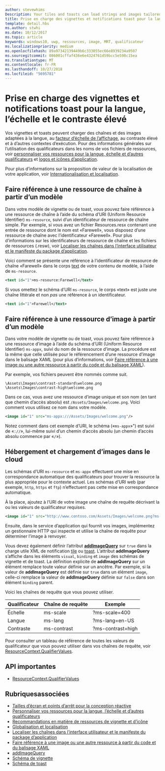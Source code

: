 ```yaml
---
author: stevewhims
Description: Your tiles and toasts can load strings and images tailored for display language, display scale factor, high contrast, and other runtime contexts.
title: Prise en charge des vignettes et notifications toast pour la langue, l’échelle et le contraste élevé
template: detail.hbs
ms.author: stwhi
ms.date: 10/12/2017
ms.topic: article
keywords: windows10, uwp, ressources, image, MRT, qualificateur
ms.localizationpriority: medium
ms.openlocfilehash: 89a97342139449b6c333055ec66e8939234a9507
ms.sourcegitcommit: 086001cffaf436e6e4324761d59bcc5e598c15ea
ms.translationtype: MT
ms.contentlocale: fr-FR
ms.lasthandoff: 10/27/2018
ms.locfileid: "5695781"
---
```

# <a name="tile-and-toast-notification-support-for-language-scale-and-high-contrast"></a>Prise en charge des vignettes et notifications toast pour la langue, l’échelle et le contraste élevé

Vos vignettes et toasts peuvent charger des chaînes et des images adaptées à la langue, au [facteur d’échelle de l’affichage](../../layout/screen-sizes-and-breakpoints-for-responsive-design.md), au contraste élevé et à d’autres contextes d’exécution. Pour des informations générales sur l’utilisation des qualificateurs dans les noms de vos fichiers de ressources, voir [personnaliser vos ressources pour la langue, échelle et d’autres qualificateurs](../../../app-resources/tailor-resources-lang-scale-contrast.md) et [logos et icônes d’application](/windows/uwp/design/style/app-icons-and-logos).

Pour plus d’informations sur la proposition de valeur de la localisation de votre application, voir [Internationalisation et localisation](../../globalizing/globalizing-portal.md).

## <a name="refer-to-a-string-resource-from-a-template"></a>Faire référence à une ressource de chaîne à partir d’un modèle

Dans votre modèle de vignette ou de toast, vous pouvez faire référence à une ressource de chaîne à l’aide du schéma d’URI (Uniform Resource Identifier) `ms-resource`, suivi d’un identificateur de ressource de chaîne simple. Par exemple, si vous avez un fichier Resources.resx contenant une entrée de ressource dont le nom est «Farewell», vous disposez d’une ressource de chaîne avec l’identificateur «Farewell». Pour plus d’informations sur les identificateurs de ressource de chaîne et les fichiers de ressources (.resw), voir [Localiser les chaînes dans l’interface utilisateur et le manifeste du package d’application](../../../app-resources/localize-strings-ui-manifest.md).

Voici comment se présente une référence à l’identificateur de ressource de chaîne «Farewell» dans le corps [text](/uwp/schemas/tiles/tilesschema/element-text?branch=live) de votre contenu de modèle, à l’aide de `ms-resource`.

```xml
<text id="1">ms-resource:Farewell</text>
```

Si vous omettez le schéma d’URI `ms-resource`, le corps «text» est juste une chaîne littérale et non *pas* une référence à un identificateur.

```xml
<text id="1">Farewell</text>
```

## <a name="refer-to-an-image-resource-from-a-template"></a>Faire référence à une ressource d’image à partir d’un modèle

Dans votre modèle de vignette ou de toast, vous pouvez faire référence à une ressource d’image à l’aide du schéma d’URI (Uniform Resource Identifier) `ms-appx`, suivi du nom de la ressource d’image. La procédure est la même que celle utilisée pour le référencement d’une ressource d’image dans le balisage XAML (pour plus d’informations, voir [Faire référence à une image ou une autre ressource à partir du code et du balisage XAML](../../../app-resources/images-tailored-for-scale-theme-contrast.md#reference-an-image-or-other-asset-from-xaml-markup-and-code)).

Par exemple, vos fichiers peuvent être nommés comme suit.

```
\Assets\Images\contrast-standard\welcome.png
\Assets\Images\contrast-high\welcome.png
```

Dans ce cas, vous avez une ressource d’image unique et son nom (en tant que chemin d’accès absolu) est `/Assets/Images/welcome.png`. Voici comment vous utilisez ce nom dans votre modèle.

```xml
<image id="1" src="ms-appx:///Assets/Images/welcome.png"/>
```

Notez comment dans cet exemple d’URI, le schéma («`ms-appx`»") est suivi de «`://`», lui-même suivi d’un chemin d’accès absolu (un chemin d’accès absolu commence par «`/`»).

## <a name="hosting-and-loading-images-in-the-cloud"></a>Hébergement et chargement d’images dans le cloud

Les schémas d’URI `ms-resource` et `ms-appx` effectuent une mise en correspondance automatique des qualificateurs pour trouver la ressource la plus appropriée pour le contexte actuel. Les schémas d’URI web (par exemple, `http`, `https` et `ftp`) n’effectuent pas cette mise en correspondance automatique.

À la place, ajoutez à l’URI de votre image une chaîne de requête décrivant la ou les valeurs de qualificateur requises.

```xml
<image id="1" src="http://www.contoso.com/Assets/Images/welcome.png?ms-lang=en-US"/>
```

Ensuite, dans le service d’application qui fournit vos images, implémentez un gestionnaire HTTP qui inspecte et utilise la chaîne de requête pour déterminer l’image à renvoyer.

Vous devez également définir l’attribut [**addImageQuery**](/uwp/schemas/tiles/tilesschema/element-visual?branch=live) sur `true` dans la charge utile XML de notification [tile](/uwp/schemas/tiles/tilesschema/schema-root?branch=live) ou [toast](/uwp/schemas/tiles/toastschema/schema-root?branch=live). L’attribut **addImageQuery** s’affiche dans les éléments `visual`, `binding` et `image` des schémas de vignette et de toast. La définition explicite de **addImageQuery** sur un élément remplace toute valeur définie sur un ancêtre. Par exemple, si la valeur de **addImageQuery** est définie sur `true` dans un élément `image`, celle-ci remplace la valeur de **addImageQuery** définie sur `false` dans son élément `binding` parent.

Voici les chaînes de requête que vous pouvez utiliser.

| Qualificateur | Chaîne de requête | Exemple |
| --------- | ------------ | ------- |
| Échelle | ms-scale | ?ms-scale=400 |
| Langue | ms-lang | ?ms-lang=en-US |
| Contraste | ms-contrast | ?ms-contrast=high |

Pour consulter un tableau de référence de toutes les valeurs de qualificateur que vous pouvez utiliser dans vos chaînes de requête, voir [ResourceContext.QualifierValues](/uwp/api/windows.applicationmodel.resources.core.resourcecontext.QualifierValues).

## <a name="important-apis"></a>API importantes

* [ResourceContext.QualifierValues](/uwp/api/windows.applicationmodel.resources.core.resourcecontext.QualifierValues)

## <a name="related-topics"></a>Rubriquesassociées

* [Tailles d’écran et points d’arrêt pour la conception réactive](../../layout/screen-sizes-and-breakpoints-for-responsive-design.md)
* [Personnaliser vos ressources pour la langue, l’échelle et d’autres qualificateurs](../../../app-resources/tailor-resources-lang-scale-contrast.md)
* [Recommandations en matière de ressources de vignette et d’icône](app-assets.md)
* [Globalisation et localisation](../../globalizing/globalizing-portal.md)
* [Localiser les chaînes dans l’interface utilisateur et le manifeste du package d’application](../../../app-resources/localize-strings-ui-manifest.md)
* [Faire référence à une image ou une autre ressource à partir du code et du balisage XAML](../../../app-resources/images-tailored-for-scale-theme-contrast.md)
* [addImageQuery](/uwp/schemas/tiles/tilesschema/element-visual?branch=live)
* [Schéma de vignette](/uwp/schemas/tiles/tilesschema/schema-root?branch=live)
* [Schéma de toast](/uwp/schemas/tiles/toastschema/schema-root?branch=live)
